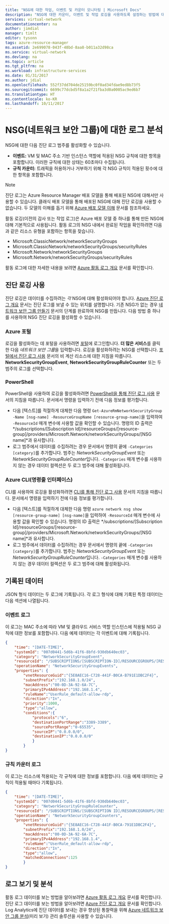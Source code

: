 ```yaml
---
title: "NSG에 대한 작업, 이벤트 및 카운터 모니터링 | Microsoft Docs"
description: "NSG에 대한 카운터, 이벤트 및 작업 로깅을 사용하도록 설정하는 방법에 대해 알아보기"
services: virtual-network
documentationcenter: na
author: jimdial
manager: timlt
editor: tysonn
tags: azure-resource-manager
ms.assetid: 2e699078-043f-48bd-8aa8-b011a32d98ca
ms.service: virtual-network
ms.devlang: na
ms.topic: article
ms.tgt_pltfrm: na
ms.workload: infrastructure-services
ms.date: 01/31/2017
ms.author: jdial
ms.openlocfilehash: 552f37dd704de25159bc0f0ad34fdae9ed8b73f5
ms.sourcegitcommit: 6699c77dcbd5f8a1a2f21fba3d0a0005ac9ed6b7
ms.translationtype: HT
ms.contentlocale: ko-KR
ms.lasthandoff: 10/11/2017
---
```

# <a name="log-analytics-for-network-security-groups-nsgs"></a>NSG(네트워크 보안 그룹)에 대한 로그 분석

NSG에 대한 다음 진단 로그 범주를 활성화할 수 있습니다.

* **이벤트:** VM 및 MAC 주소 기반 인스턴스 역할에 적용된 NSG 규칙에 대한 항목을 포함합니다. 이러한 규칙에 대한 상태는 60초마다 수집됩니다.
* **규칙 카운터:** 트래픽을 허용하거나 거부하기 위해 각 NSG 규칙이 적용된 횟수에 대한 항목을 포함합니다.

> [!NOTE]
> 진단 로그는 Azure Resource Manager 배포 모델을 통해 배포된 NSG에 대해서만 사용할 수 있습니다. 클래식 배포 모델을 통해 배포된 NSG에 대해 진단 로깅을 사용할 수 없습니다. 두 모델의 이해를 돕기 위해 [Azure 배포 모델 이해](../resource-manager-deployment-model.md) 문서를 참조하세요.

활동 로깅(이전의 감사 또는 작업 로그)은 Azure 배포 모델 중 하나를 통해 만든 NSG에 대해 기본적으로 사용됩니다. 활동 로그의 NSG 내에서 완료된 작업을 확인하려면 다음과 같은 리소스 유형을 포함하는 항목을 찾습니다. 

- Microsoft.ClassicNetwork/networkSecurityGroups 
- Microsoft.ClassicNetwork/networkSecurityGroups/securityRules
- Microsoft.Network/networkSecurityGroups
- Microsoft.Network/networkSecurityGroups/securityRules 

활동 로그에 대한 자세한 내용을 보려면 [Azure 활동 로그 개요](../monitoring-and-diagnostics/monitoring-overview-activity-logs.md) 문서를 확인합니다. 

## <a name="enable-diagnostic-logging"></a>진단 로깅 사용

진단 로깅은 데이터를 수집하려는 *각* NSG에 대해 활성화되어야 합니다. [Azure 진단 로그 개요](../monitoring-and-diagnostics/monitoring-overview-of-diagnostic-logs.md) 문서는 진단 로그를 보낼 수 있는 위치를 설명합니다. 기존 NSG가 없는 경우 [네트워크 보안 그룹 만들기](virtual-networks-create-nsg-arm-pportal.md) 문서의 단계를 완료하여 NSG를 만듭니다. 다음 방법 중 하나를 사용하여 NSG 진단 로깅을 활성화할 수 있습니다.

### <a name="azure-portal"></a>Azure 포털

로깅을 활성화하는 데 포털을 사용하려면 [포털](https://portal.azure.com)에 로그인합니다. **더 많은 서비스**를 클릭한 다음 *네트워크 보안 그룹*을 입력합니다. 로깅을 활성화하려는 NSG를 선택합니다. [포털에서 진단 로그 사용](../monitoring-and-diagnostics/monitoring-overview-of-diagnostic-logs.md#how-to-enable-collection-of-resource-diagnostic-logs) 문서의 비 계산 리소스에 대한 지침을 따릅니다. **NetworkSecurityGroupEvent**, **NetworkSecurityGroupRuleCounter** 또는 두 범주의 로그를 선택합니다.

### <a name="powershell"></a>PowerShell

PowerShell을 사용하여 로깅을 활성화하려면 [PowerShell을 통해 진단 로그 사용](../monitoring-and-diagnostics/monitoring-overview-of-diagnostic-logs.md#how-to-enable-collection-of-resource-diagnostic-logs) 문서의 지침을 따릅니다. 문서에서 명령을 입력하기 전에 다음 정보를 평가합니다.

- 다음 [텍스트]를 적절하게 대체한 다음 명령 `Get-AzureRmNetworkSecurityGroup -Name [nsg-name] -ResourceGroupName [resource-group-name]`을 입력하여 `-ResourceId` 매개 변수에 사용할 값을 확인할 수 있습니다. 명령의 ID 출력은 */subscriptions/[Subscription Id]/resourceGroups/[resource-group]/providers/Microsoft.Network/networkSecurityGroups/[NSG name]*과 유사합니다.
- 로그 범주에서 데이터를 수집하려는 경우 문서에서 명령의 끝에 `-Categories [category]`를 추가합니다. 범주는 *NetworkSecurityGroupEvent* 또는 *NetworkSecurityGroupRuleCounter*입니다. `-Categories` 매개 변수를 사용하지 않는 경우 데이터 컬렉션은 두 로그 범주에 대해 활성화됩니다.

### <a name="azure-command-line-interface-cli"></a>Azure CLI(명령줄 인터페이스)

CLI를 사용하여 로깅을 활성화하려면 [CLI를 통해 진단 로그 사용](../monitoring-and-diagnostics/monitoring-overview-of-diagnostic-logs.md#how-to-enable-collection-of-resource-diagnostic-logs) 문서의 지침을 따릅니다. 문서에서 명령을 입력하기 전에 다음 정보를 평가합니다.

- 다음 [텍스트]를 적절하게 대체한 다음 명령 `azure network nsg show [resource-group-name] [nsg-name]`을 입력하여 `-ResourceId` 매개 변수에 사용할 값을 확인할 수 있습니다. 명령의 ID 출력은 */subscriptions/[Subscription Id]/resourceGroups/[resource-group]/providers/Microsoft.Network/networkSecurityGroups/[NSG name]*과 유사합니다.
- 로그 범주에서 데이터를 수집하려는 경우 문서에서 명령의 끝에 `-Categories [category]`를 추가합니다. 범주는 *NetworkSecurityGroupEvent* 또는 *NetworkSecurityGroupRuleCounter*입니다. `-Categories` 매개 변수를 사용하지 않는 경우 데이터 컬렉션은 두 로그 범주에 대해 활성화됩니다.

## <a name="logged-data"></a>기록된 데이터

JSON 형식 데이터는 두 로그에 기록됩니다. 각 로그 형식에 대해 기록된 특정 데이터는 다음 섹션에 나열됩니다.

### <a name="event-log"></a>이벤트 로그
이 로그는 MAC 주소에 따라 VM 및 클라우드 서비스 역할 인스턴스에 적용될 NSG 규칙에 대한 정보를 포함합니다. 다음 예제 데이터는 각 이벤트에 대해 기록됩니다.

```json
{
    "time": "[DATE-TIME]",
    "systemId": "007d0441-5d6b-41f6-8bfd-930db640ec03",
    "category": "NetworkSecurityGroupEvent",
    "resourceId": "/SUBSCRIPTIONS/[SUBSCRIPTION-ID]/RESOURCEGROUPS/[RESOURCE-GROUP-NAME]/PROVIDERS/MICROSOFT.NETWORK/NETWORKSECURITYGROUPS/[NSG-NAME]",
    "operationName": "NetworkSecurityGroupEvents",
    "properties": {
        "vnetResourceGuid":"{5E8AEC16-C728-441F-B0CA-B791E1DBC2F4}",
        "subnetPrefix":"192.168.1.0/24",
        "macAddress":"00-0D-3A-92-6A-7C",
        "primaryIPv4Address":"192.168.1.4",
        "ruleName":"UserRule_default-allow-rdp",
        "direction":"In",
        "priority":1000,
        "type":"allow",
        "conditions":{
            "protocols":"6",
            "destinationPortRange":"3389-3389",
            "sourcePortRange":"0-65535",
            "sourceIP":"0.0.0.0/0",
            "destinationIP":"0.0.0.0/0"
            }
        }
}
```

### <a name="rule-counter-log"></a>규칙 카운터 로그

이 로그는 리소스에 적용되는 각 규칙에 대한 정보를 포함합니다. 다음 예제 데이터는 규칙이 적용될 때마다 기록됩니다.

```json
{
    "time": "[DATE-TIME]",
    "systemId": "007d0441-5d6b-41f6-8bfd-930db640ec03",
    "category": "NetworkSecurityGroupRuleCounter",
    "resourceId": "/SUBSCRIPTIONS/[SUBSCRIPTION ID]/RESOURCEGROUPS/[RESOURCE-GROUP-NAME]TESTRG/PROVIDERS/MICROSOFT.NETWORK/NETWORKSECURITYGROUPS/[NSG-NAME]",
    "operationName": "NetworkSecurityGroupCounters",
    "properties": {
        "vnetResourceGuid":"{5E8AEC16-C728-441F-B0CA-791E1DBC2F4}",
        "subnetPrefix":"192.168.1.0/24",
        "macAddress":"00-0D-3A-92-6A-7C",
        "primaryIPv4Address":"192.168.1.4",
        "ruleName":"UserRule_default-allow-rdp",
        "direction":"In",
        "type":"allow",
        "matchedConnections":125
        }
}
```

## <a name="view-and-analyze-logs"></a>로그 보기 및 분석

활동 로그 데이터를 보는 방법을 알아보려면 [Azure 활동 로그 개요](../monitoring-and-diagnostics/monitoring-overview-of-diagnostic-logs.md) 문서를 확인합니다. 진단 로그 데이터를 보는 방법을 알아보려면 [Azure 진단 로그 개요](../monitoring-and-diagnostics/monitoring-overview-of-diagnostic-logs.md) 문서를 확인합니다. Log Analytics에 진단 데이터를 보내는 경우 향상된 통찰력을 위해 [Azure 네트워크 보안 그룹 분석](../log-analytics/log-analytics-azure-networking-analytics.md)(미리 보기) 관리 솔루션을 사용할 수 있습니다. 
